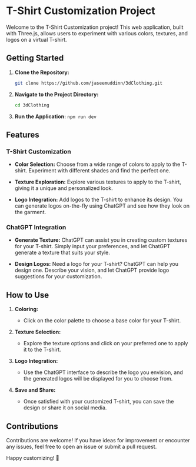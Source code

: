 ﻿# T-Shirt Customization Project

Welcome to the T-Shirt Customization project! This web application, built with Three.js, allows users to experiment with various colors, textures, and logos on a virtual T-shirt.

## Getting Started

1. **Clone the Repository:**
   ```bash
   git clone https://github.com/jaseemuddinn/3dClothing.git
   ```

2. **Navigate to the Project Directory:**
   ```bash
   cd 3dClothing
   ```

3. **Run the Application:**
   `npm run dev`

## Features

### T-Shirt Customization
- **Color Selection:**
  Choose from a wide range of colors to apply to the T-shirt. Experiment with different shades and find the perfect one.

- **Texture Exploration:**
  Explore various textures to apply to the T-shirt, giving it a unique and personalized look.

- **Logo Integration:**
  Add logos to the T-shirt to enhance its design. You can generate logos on-the-fly using ChatGPT and see how they look on the garment.

### ChatGPT Integration
- **Generate Texture:**
  ChatGPT can assist you in creating custom textures for your T-shirt. Simply input your preferences, and let ChatGPT generate a texture that suits your style.

- **Design Logos:**
  Need a logo for your T-shirt? ChatGPT can help you design one. Describe your vision, and let ChatGPT provide logo suggestions for your customization.

## How to Use

1. **Coloring:**
   - Click on the color palette to choose a base color for your T-shirt.

2. **Texture Selection:**
   - Explore the texture options and click on your preferred one to apply it to the T-shirt.

3. **Logo Integration:**
   - Use the ChatGPT interface to describe the logo you envision, and the generated logos will be displayed for you to choose from.

4. **Save and Share:**
   - Once satisfied with your customized T-shirt, you can save the design or share it on social media.

## Contributions

Contributions are welcome! If you have ideas for improvement or encounter any issues, feel free to open an issue or submit a pull request.

Happy customizing! 🎨
